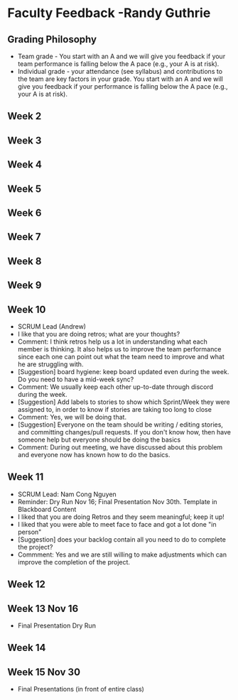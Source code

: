 # Faculty Feedback -Randy Guthrie #

## Grading Philosophy ##
- Team grade - You start with an A and we will give you feedback if your team performance is falling below the A pace (e.g., your A is at risk).
- Individual grade - your attendance (see syllabus) and contributions to the team are key factors in your grade.  You start with an A and we will give you feedback if your performance is falling below the A pace (e.g., your A is at risk).

## Week 2 ##

## Week 3 ##

## Week 4 ##

## Week 5 ##

## Week 6 ##

## Week 7 ##

## Week 8 ##

## Week 9 ##

## Week 10 ##
- SCRUM Lead (Andrew)
- I like that you are doing retros; what are your thoughts?
- Comment: I think retros help us a lot in understanding what each member is thinking. It also helps us to improve the team performance since each one can point out what the team need to improve and what he are struggling with.
- [Suggestion] board hygiene: keep board updated even during the week. Do you need to have a mid-week sync?
- Comment: We usually keep each other up-to-date through discord during the week. 
- [Suggestion] Add labels to stories to show which Sprint/Week they were assigned to, in order to know if stories are taking too long to close
- Comment: Yes, we will be doing that.
- [Suggestion] Everyone on the team should be writing / editing stories, and committing changes/pull requests. If you don't know how, then have someone help but everyone should be doing the basics
- Comment: During out meeting, we have discussed about this problem and everyone now has known how to do the basics.

## Week 11 ##
 - SCRUM Lead: Nam Cong Nguyen
 - Reminder: Dry Run Nov 16; Final Presentation Nov 30th.  Template in Blackboard Content
 - I liked that you are doing Retros and they seem meaningful; keep it up!
 - I liked that you were able to meet face to face and got a lot done "in person"
 - [Suggestion] does your backlog contain all you need to do to complete the project?  
 - Commment: Yes and we are still willing to make adjustments which can improve the completion of the project.  

## Week 12 ##

## Week 13 Nov 16 ##

- Final Presentation Dry Run

## Week 14 ##

## Week 15 Nov 30 ##

 - Final Presentations (in front of entire class)
